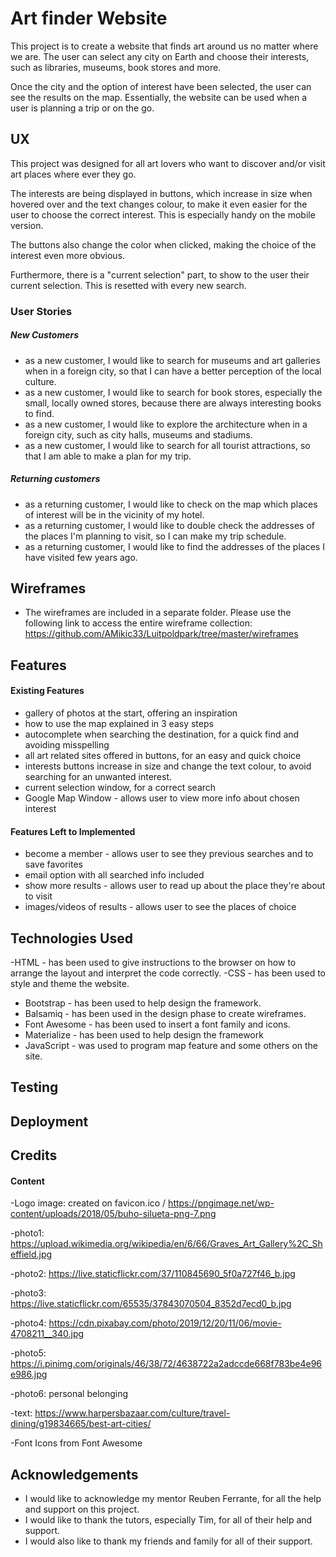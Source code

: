 # Art finder Website

This project is to create a website that finds art around us no matter where we are. The user can select any city on Earth and choose their interests, such as libraries, museums, book stores and more. 

Once the city and the option of interest have been selected, the user can see the results on the map. 
Essentially, the website can be used when a user is planning a trip or on the go. 

## UX

This project was designed for all art lovers who want to discover and/or visit art places where ever they go. 

The interests are being displayed in buttons, which increase in size when hovered over and the text changes colour, to make it even easier for the user to choose the correct interest. This is especially handy on the mobile version.

The buttons also change the color when clicked, making the choice of the interest even more obvious. 

Furthermore, there is a "current selection" part, to show to the user their current selection. This is resetted with every new search.


### User Stories

##### New Customers

- as a new customer, I would like to search for museums and art galleries when in a foreign city, so that I can have a better perception of the local culture.
- as a new customer, I would like to search for book stores, especially the small, locally owned stores, because there are always interesting books to find. 
- as a new customer, I would like to explore the architecture when in a foreign city, such as city halls, museums and stadiums.
- as a new customer, I would like to search for all tourist attractions, so that I am able to make a plan for my trip.


##### Returning customers

- as a returning customer, I would like to check on the map which places of interest will be in the vicinity of my hotel. 
- as a returning customer, I would like to double check the addresses of the places I'm planning to visit, so I can make my trip schedule. 
- as a returning customer, I would like to find the addresses of the places I have visited few years ago.



## Wireframes

- The wireframes are included in a separate folder. Please use the following link to access the entire wireframe collection:
https://github.com/AMikic33/Luitpoldpark/tree/master/wireframes



## Features

#### Existing Features

- gallery of photos at the start, offering an inspiration
- how to use the map explained in 3 easy steps
- autocomplete when searching the destination, for a quick find and avoiding misspelling
- all art related sites offered in buttons, for an easy and quick choice
- interests buttons increase in size and change the text colour, to avoid searching for an unwanted interest. 
- current selection window, for a correct search
- Google Map Window - allows user to view more info about chosen interest


#### Features Left to Implemented

- become a member - allows user to see they previous searches and to save favorites
- email option with all searched info included
- show more results - allows user to read up about the place they're about to visit
- images/videos of results - allows user to see the places of choice



## Technologies Used


-HTML - has been used to give instructions to the browser on how to arrange the layout and interpret the code correctly.
-CSS - has been used to style and theme the website.
- Bootstrap - has been used to help design the framework.
- Balsamiq - has been used in the design phase to create wireframes.
- Font Awesome - has been used to insert a font family and icons.
- Materialize - has been used to help design the framework
- JavaScript - was used to program map feature and some others on the site.



## Testing

## Deployment

## Credits

#### Content

-Logo image: created on favicon.ico / https://pngimage.net/wp-content/uploads/2018/05/buho-silueta-png-7.png

-photo1: https://upload.wikimedia.org/wikipedia/en/6/66/Graves_Art_Gallery%2C_Sheffield.jpg

-photo2: https://live.staticflickr.com/37/110845690_5f0a727f46_b.jpg

-photo3: https://live.staticflickr.com/65535/37843070504_8352d7ecd0_b.jpg

-photo4: https://cdn.pixabay.com/photo/2019/12/20/11/06/movie-4708211__340.jpg

-photo5: https://i.pinimg.com/originals/46/38/72/4638722a2adccde668f783be4e96e986.jpg

-photo6: personal belonging


-text: https://www.harpersbazaar.com/culture/travel-dining/g19834665/best-art-cities/

-Font Icons from Font Awesome


## Acknowledgements

- I would like to acknowledge my mentor Reuben Ferrante, for all the help and support on this project.
- I would like to thank the tutors, especially Tim, for all of their help and support.
- I would also like to thank my friends and family for all of their support.









